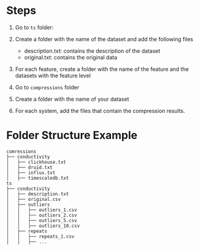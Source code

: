 # Steps
1. Go to `ts` folder:
2. Create a folder with the name of the dataset  and add the following files
   - description.txt: contains the description of the dataset
   - original.txt: contains the original data
     
3. For each feature, create a folder with the name of the feature and the datasets with the feature level
4. Go to `compressions` folder
5. Create a folder with the name of your dataset
6. For each system, add the files that contain the compression results.

# Folder Structure Example
```
comressions
├── conductivity
│   ├── clickhouse.txt
│   ├── druid.txt
│   ├── influx.txt
│   ├── timescaledb.txt
ts
├── conductivity
│   ├── description.txt
│   ├── original.csv
│   ├── outliers
│   │   ├── outliers_1.csv
│   │   ├── outliers_2.csv
│   │   ├── outliers_5.csv
│   │   ├── outliers_10.csv
│   ├── repeats
│   │   ├── repeats_1.csv
│   │   ├── ...
```
